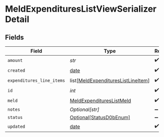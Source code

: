 # MeldExpendituresListViewSerializerDetail


## Fields

| Field                                                                                     | Type                                                                                      | Required                                                                                  | Description                                                                               |
| ----------------------------------------------------------------------------------------- | ----------------------------------------------------------------------------------------- | ----------------------------------------------------------------------------------------- | ----------------------------------------------------------------------------------------- |
| `amount`                                                                                  | *str*                                                                                     | :heavy_check_mark:                                                                        | N/A                                                                                       |
| `created`                                                                                 | [date](https://docs.python.org/3/library/datetime.html#date-objects)                      | :heavy_check_mark:                                                                        | N/A                                                                                       |
| `expenditures_line_items`                                                                 | list[[MeldExpendituresListLineItem](../../models/shared/meldexpenditureslistlineitem.md)] | :heavy_check_mark:                                                                        | N/A                                                                                       |
| `id`                                                                                      | *int*                                                                                     | :heavy_check_mark:                                                                        | N/A                                                                                       |
| `meld`                                                                                    | [MeldExpendituresListMeld](../../models/shared/meldexpenditureslistmeld.md)               | :heavy_check_mark:                                                                        | N/A                                                                                       |
| `notes`                                                                                   | *Optional[str]*                                                                           | :heavy_minus_sign:                                                                        | N/A                                                                                       |
| `status`                                                                                  | [Optional[StatusD0bEnum]](../../models/shared/statusd0benum.md)                           | :heavy_minus_sign:                                                                        | N/A                                                                                       |
| `updated`                                                                                 | [date](https://docs.python.org/3/library/datetime.html#date-objects)                      | :heavy_check_mark:                                                                        | N/A                                                                                       |